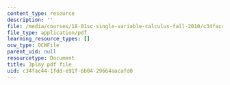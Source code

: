 ```yaml
---
content_type: resource
description: ''
file: /media/courses/18-01sc-single-variable-calculus-fall-2010/c34fac441fdde91f6b0429664aacafd0_G_HS1Dan_x4.pdf
file_type: application/pdf
learning_resource_types: []
ocw_type: OCWFile
parent_uid: null
resourcetype: Document
title: 3play pdf file
uid: c34fac44-1fdd-e91f-6b04-29664aacafd0
---
```

